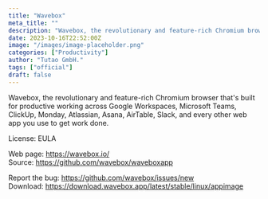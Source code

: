 ```yaml
---
title: "Wavebox"
meta_title: ""
description: "Wavebox, the revolutionary and feature-rich Chromium browser that's built for productive working across Google Workspaces, Microsoft Teams, ClickUp, Monday, Atlassian, Asana, AirTable, Slack, and every other web app you use to get work done."
date: 2023-10-16T22:52:00Z
image: "/images/image-placeholder.png"
categories: ["Productivity"]
author: "Tutao GmbH."
tags: ["official"]
draft: false
---
```


Wavebox, the revolutionary and feature-rich Chromium browser that's built for productive working across Google Workspaces, Microsoft Teams, ClickUp, Monday, Atlassian, Asana, AirTable, Slack, and every other web app you use to get work done.

License: EULA

Web page: https://wavebox.io/  
Source: https://github.com/wavebox/waveboxapp


Report the bug: https://github.com/wavebox/issues/new  
Download: https://download.wavebox.app/latest/stable/linux/appimage
